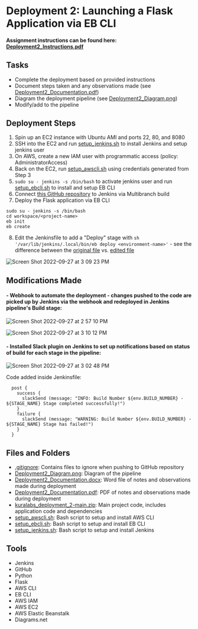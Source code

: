 # Deployment 2: Launching a Flask Application via EB CLI

#### Assignment instructions can be found here: [Deployment2_Instructions.pdf](https://github.com/cadenhong/kl_wk12_deployment2/blob/main/Deployment-2_Assignment.pdf)

## Tasks
- Complete the deployment based on provided instructions
- Document steps taken and any observations made (see [Deployment2_Documentation.pdf](https://github.com/cadenhong/kl_wk12_deployment2_organized/blob/main/Deployment2_Documentation.pdf))
- Diagram the deployment pipeline (see [Deployment2_Diagram.png](https://github.com/cadenhong/kl_wk12_deployment2_organized/blob/main/Deployment2_Diagram.png))
- Modify/add to the pipeline

## Deployment Steps
1. Spin up an EC2 instance with Ubuntu AMI and ports 22, 80, and 8080
2. SSH into the EC2 and run [setup_jenkins.sh](https://github.com/cadenhong/kl_wk12_deployment2_organized/blob/main/setup_jenkins.sh) to install Jenkins and setup jenkins user
3. On AWS, create a new IAM user with programmatic access (policy: AdministratorAccess)
4. Back on the EC2, run [setup_awscli.sh](https://github.com/cadenhong/kl_wk12_deployment2_organized/blob/main/setup_awscli.sh) using credentials generated from Step 3
5. `sudo su - jenkins -s /bin/bash` to activate jenkins user and run [setup_ebcli.sh](https://github.com/cadenhong/kl_wk12_deployment2_organized/blob/main/setup_ebcli.sh) to install and setup EB CLI
6. Connect [this GitHub repository](https://github.com/cadenhong/kl_wk12_deployment2) to Jenkins via Multibranch build
7. Deploy the Flask application via EB CLI
```
sudo su - jenkins -s /bin/bash
cd workspace/<project-name>
eb init
eb create
```
8. Edit the Jenkinsfile to add a "Deploy" stage with
`sh '/var/lib/jenkins/.local/bin/eb deploy <environment-name>'` - see the difference between the [original file](https://github.com/kura-labs-org/kuralabs_deployment_2/blob/main/Jenkinsfile) vs. [edited file](https://github.com/cadenhong/kl_wk12_deployment2/blob/main/Jenkinsfile)

![Screen Shot 2022-09-27 at 3 09 23 PM](https://user-images.githubusercontent.com/83370640/192614685-25143447-21f5-4b71-8903-b65e5575e263.png)

## Modifications Made
#### - Webhook to automate the deployment - changes pushed to the code are picked up by Jenkins via the webhook and redeployed in Jenkins pipeline's Build stage:

![Screen Shot 2022-09-27 at 2 57 10 PM](https://user-images.githubusercontent.com/83370640/192612429-bde1d59e-38dc-46b4-9f27-f321a140bca5.png)

![Screen Shot 2022-09-27 at 3 10 12 PM](https://user-images.githubusercontent.com/83370640/192614842-0e4b111e-68e5-49a6-8259-8bf8b72b933d.png)

#### - Installed Slack plugin on Jenkins to set up notifications based on status of build for each stage in the pipeline:

![Screen Shot 2022-09-27 at 3 02 48 PM](https://user-images.githubusercontent.com/83370640/192613458-76b0df6e-6be2-4732-b4d2-17bbe7eb37f7.png)

Code added inside Jenkinsfile:
```
  post {
    success {
      slackSend (message: "INFO: Build Number ${env.BUILD_NUMBER} - ${STAGE_NAME} Stage completed successfully!")
    }
    failure {
      slackSend (message: "WARNING: Build Number ${env.BUILD_NUMBER} - ${STAGE_NAME} Stage has failed!")
    }
  }
```

## Files and Folders
- [.gitignore](https://github.com/cadenhong/kl_wk12_deployment2_organized/blob/main/.gitignore): Contains files to ignore when pushing to GitHub repository
- [Deployment2_Diagram.png](https://github.com/cadenhong/kl_wk12_deployment2_organized/blob/main/Deployment2_Diagram.png): Diagram of the pipeline
- [Deployment2_Documentation.docx](https://github.com/cadenhong/kl_wk12_deployment2_organized/blob/main/Deployment2_Documentation.docx): Word file of notes and observations made during deployment
- [Deployment2_Documentation.pdf](https://github.com/cadenhong/kl_wk12_deployment2_organized/blob/main/Deployment2_Documentation.pdf): PDF of notes and observations made during deployment
- [kuralabs_deployment_2-main.zip](https://github.com/cadenhong/kl_wk12_deployment2_organized/blob/main/kuralabs_deployment_2-main.zip): Main project code, includes application code and dependencies
- [setup_awscli.sh](https://github.com/cadenhong/kl_wk12_deployment2_organized/blob/main/setup_awscli.sh): Bash script to setup and install AWS CLI
- [setup_ebcli.sh](https://github.com/cadenhong/kl_wk12_deployment2_organized/blob/main/setup_ebcli.sh): Bash script to setup and install EB CLI
- [setup_jenkins.sh](https://github.com/cadenhong/kl_wk12_deployment2_organized/blob/main/setup_jenkins.sh): Bash script to setup and install Jenkins

## Tools
- Jenkins
- GitHub
- Python
- Flask
- AWS CLI
- EB CLI
- AWS IAM
- AWS EC2
- AWS Elastic Beanstalk
- Diagrams.net
